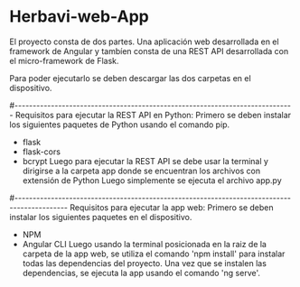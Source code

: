 # Herbavi-web-App
El proyecto consta de dos partes. Una aplicación web desarrollada en el framework de Angular y tambíen consta de una REST API desarrollada con el micro-framework de Flask.

Para poder ejecutarlo se deben descargar las dos carpetas en el dispositivo.

#-----------------------------------------------------------------------------
Requisitos para ejecutar la REST API en Python:
Primero se deben instalar los siguientes paquetes de Python usando el comando pip.
* flask
* flask-cors
* bcrypt
Luego para ejecutar la REST API se debe usar la terminal y dirigirse a la carpeta app donde se encuentran los archivos con extensión de Python
Luego simplemente se ejecuta el archivo app.py


#--------------------------------------------------------------------------------------------
Requisitos para ejecutar la app web:
Primero se deben instalar los siguientes paquetes en el dispositivo.
* NPM
* Angular CLI
Luego usando la terminal posicionada en la raiz de la carpeta de la app web, se utiliza el comando 'npm install' para instalar todas las dependencias del proyecto.
Una vez que se instalen las dependencias, se ejecuta la app usando el comando 'ng serve'.
